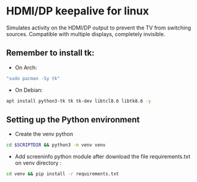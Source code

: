 # HDMI/DP keepalive for linux


Simulates activity on the HDMI/DP output to prevent the TV from switching sources.
Compatible with multiple displays, completely invisible.

## Remember to install tk:

* On Arch: 
```bash
"sudo pacman -Sy tk"
``` 
* On Debian: 
```bash
apt install python3-tk tk tk-dev libtcl8.6 libtk8.6 -y
```
## Setting up the Python environment

* Create the venv python 
```bash
cd $SCRIPTDIR && python3 -m venv venv
```
* Add screeninfo python module after download the file requirements.txt on venv directory :
```bash
cd venv && pip install -r requirements.txt
```
